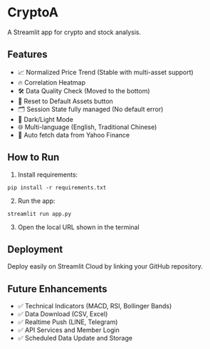 # CryptoA

A Streamlit app for crypto and stock analysis.

## Features
- 📈 Normalized Price Trend (Stable with multi-asset support)
- 🔥 Correlation Heatmap
- 🛠️ Data Quality Check (Moved to the bottom)
- 🔄 Reset to Default Assets button
- 🗂️ Session State fully managed (No default error)
- 🌙 Dark/Light Mode
- 🌐 Multi-language (English, Traditional Chinese)
- 🔗 Auto fetch data from Yahoo Finance

## How to Run
1. Install requirements:
```
pip install -r requirements.txt
```
2. Run the app:
```
streamlit run app.py
```
3. Open the local URL shown in the terminal

## Deployment
Deploy easily on Streamlit Cloud by linking your GitHub repository.

## Future Enhancements
- ✅ Technical Indicators (MACD, RSI, Bollinger Bands)
- ✅ Data Download (CSV, Excel)
- ✅ Realtime Push (LINE, Telegram)
- ✅ API Services and Member Login
- ✅ Scheduled Data Update and Storage
